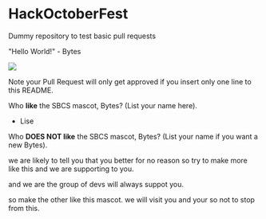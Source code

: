 # HackOctoberFest
Dummy repository to test basic pull requests

"Hello World!" - Bytes

[<img src="http://sbcs.io/images/sbcs_assets/hackbytes.png">](http://sbcs.io)

Note your Pull Request will only get approved if you insert only one line to this README.

Who **like** the SBCS mascot, Bytes? (List your name here).
- Lise

Who **DOES NOT like** the SBCS mascot, Bytes? (List your name if you want a new Bytes).





we are likely to tell you that you better for no reason so try to make more like this and we are supporting to you.

and we are the group of devs will always suppot you.

so make the other like this mascot. we will visit you and your so not to stop from this.

